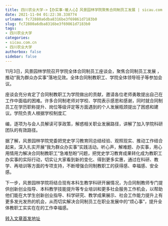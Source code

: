 ```yaml
---
title: 四川农业大学->【办实事·暖人心】风景园林学院聚焦合同制员工发展 | sicau.com.cn
date: 2021-11-04 01:22:38.338774
urlname: fc72880a6dba8316be3f69861d7183b0
slug: fc72880a6dba8316be3f69861d7183b0
tags: 
- 四川农业大学
categories:
- sicau.com.cn
- 四川农业大学
authorbox: false
sidebar: false
---
```

11月3日，风景园林学院召开学院全体合同制员工座谈会，聚焦合同制员工发展 ，推动“我为群众办实事”落地见效。全体合同制教职工、学院全体领导班子等参加会议。

座谈会充分肯定了合同制教职工为学院做出的贡献，邀请各位老师勇敢提出自己在工作中面临的困难。许多合同制老师对学校、学院表示感恩和感谢，同时就合同制员工在学历职称提升、岗位等级评定等方面遇到的个人发展瓶颈提出了困惑和建议。学院负责人根据学校制度汇
<!--more-->
编，逐项为与会人员解读可享政策，解惑相关职业发展路径，讲解了加入学院科研团队的有效路径。

据了解，风景园林学院党委把党史学习教育同总结经验、观照现实、推动工作结合起来，深入扎实开展“我为群众办实事”实践活动。听心声，解难题、办实事，用心用情用力解决合同制教职工“急难愁盼”问题，把党史学习教育成果转化成为教职工办实事的实际行动，切实让大家看到新的变化、得到更多实惠，通过在科研、教学、再培训等方面的专项支持，不断增强合同制教职工的获得感、幸福感、安全感。

下一步，风景园林学院将结合现有本科生教学科研开展情况，为合同制教师专门提供创新创业指导、本科教学技能提升等专业培训和更多社会服务工作机会，以帮助他们能在大学生创新创业指导、科学研究、教学成果展示、社会工作能力提升上有更多发光发热的机会，从而切实解决合同制员工在职业发展中的“烦心事”，提升全体教职工实实在在的工作幸福感。



[转入文章首发地址](https://news.sicau.edu.cn/info/1078/65245.htm)